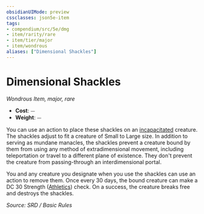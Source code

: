 ```yaml
---
obsidianUIMode: preview
cssclasses: json5e-item
tags:
- compendium/src/5e/dmg
- item/rarity/rare
- item/tier/major
- item/wondrous
aliases: ["Dimensional Shackles"]
---
```

# Dimensional Shackles
*Wondrous Item, major, rare*  

- **Cost**: ⏤
- **Weight**: ⏤

You can use an action to place these shackles on an [incapacitated](conditions.md#incapacitated) creature. The shackles adjust to fit a creature of Small to Large size. In addition to serving as mundane manacles, the shackles prevent a creature bound by them from using any method of extradimensional movement, including teleportation or travel to a different plane of existence. They don't prevent the creature from passing-through an interdimensional portal.

You and any creature you designate when you use the shackles can use an action to remove them. Once every 30 days, the bound creature can make a DC 30 Strength ([Athletics](skills.md#Athletics)) check. On a success, the creature breaks free and destroys the shackles.

*Source: SRD / Basic Rules*